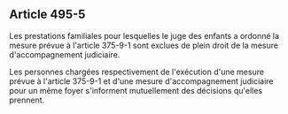 Article 495-5
----
Les prestations familiales pour lesquelles le juge des enfants a ordonné la
mesure prévue à l'article 375-9-1 sont exclues de plein droit de la mesure
d'accompagnement judiciaire.

Les personnes chargées respectivement de l'exécution d'une mesure prévue à
l'article 375-9-1 et d'une mesure d'accompagnement judiciaire pour un même foyer
s'informent mutuellement des décisions qu'elles prennent.
